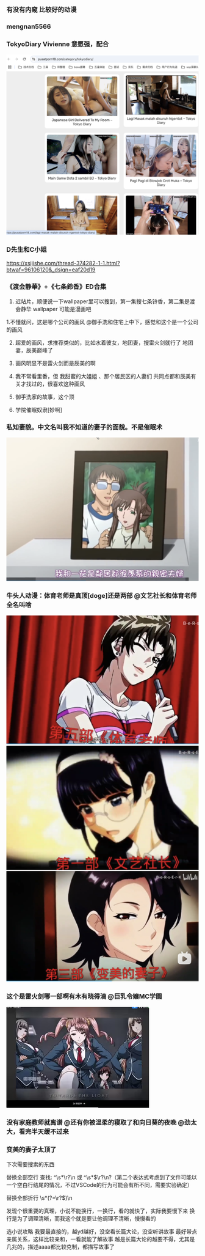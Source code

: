 ### 有没有内窥 比较好的动漫

### mengnan5566


### TokyoDiary Vivienne   意愿强，配合
![alt text](assets/image-7.png)

### D先生和C小姐
https://xsijishe.com/thread-374282-1-1.html?btwaf=96106120&_dsign=eaf20d19


### 《渡会静華》+《七条鈴香》ED合集

1. 迟站片，顺便说一下wallpaper里可以搜到，第一集搜七条铃香，第二集是渡会静华
wallpaper 可能是漫画吧

1.不懂就问，这是哪个公司的画风 @御手洗和住宅上中下，感觉和这个是一个公司的画风

2. 超爱的画风，求推荐类似的，比如水着彼女，地团妻，搜雷火剑就行了
地团妻，辰美巅峰了
3. 画风明显不是雷火剑而是辰美的啊

4. 我不常看里番，但 我甜蜜的大姐姐 、那个居民区的人妻们 共同点都和辰美有关才找过的，很喜欢这种画风

5. 御手洗家的故事，这个顶

6. 学院催眠奴隶[妙啊]



### 私知妻貌。中文名叫我不知道的妻子的面貌。不是催眠术
![alt text](assets/image-1.png)

### 牛头人动漫：体育老师是真顶[doge]还是两部 @文艺社长和体育老师全名叫啥
![alt text](assets/image-4.png)
![alt text](assets/image-5.png)
![alt text](assets/image-6.png)
### 这个是雷火剑哪一部啊有木有晓得滴 @巨乳令嬢MC学園
![alt text](assets/image-2.png)


### 没有家庭教师就离谱 @还有你被温柔的寝取了和向日葵的夜晚 @劲太大，看完半天缓不过来

### 变美的妻子太顶了







下次需要搜索的东西


替换全部空行
查找: ^\s*\r?\n 或 ^\s*$\r?\n?（第二个表达式考虑到了文件可能以一个空白行结尾的情况，不过VSCode的行为可能会有所不同，需要实验确定）

替换全部折行
\s*(?=\r?$)\n  

发现个很重要的真理，小说不能换行，一换行，看的就快了，实际我要慢下来
换行是为了调理清晰，而我这个就是要让他调理不清晰，慢慢看的

选小说攻略
我要最直接的，越yd越好，没空看长篇大论，没空听讲故事
最好带点亲属关系，这样比较亲和，一看就能了解故事
越是长篇大论的越要不得，尤其是几兆的，描述aaaa都比较克制，都描写故事了



